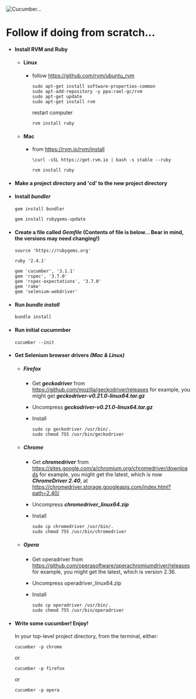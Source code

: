 ![Cucumber...](https://media.giphy.com/media/izmmV5H6RSSRO/giphy.gif)
<br/>
# Follow if doing from scratch...

- #### Install RVM and Ruby
    - #### Linux
        - follow https://github.com/rvm/ubuntu_rvm
            ```
            sudo apt-get install software-properties-common
            sudo apt-add-repository -y ppa:rael-gc/rvm
            sudo apt-get update
            sudo apt-get install rvm
            ```
            restart computer
            ```
            rvm install ruby
            ```
    - #### Mac
        - from https://rvm.io/rvm/install
            ```
            \curl -sSL https://get.rvm.io | bash -s stable --ruby
            ```
            ```
            rvm install ruby
            ```
- #### Make a project directory and 'cd' to the new project directory

- #### Install *bundler*
    ```
    gem install bundler
    
    gem install rubygems-update
    ```

- #### Create a file called *Gemfile* (Contents of file is below... Bear in mind, the versions may need changing!)
    ```
    source 'https://rubygems.org'
    
    ruby '2.4.1'
    
    gem 'cucumber', '3.1.1'
    gem 'rspec', '3.7.0'
    gem 'rspec-expectations', '3.7.0'
    gem 'rake'
    gem 'selenium-webdriver'
    ```
    
- #### Run *bundle install*
    ```
    bundle install
    ```

- #### Run initial cucummber
    ```
    cucumber --init
    ```

- #### Get Selenium browser drivers *(Mac & Linux)*
    - ##### Firefox
        - Get ***geckodriver*** from https://github.com/mozilla/geckodriver/releases
  for example, you might get ***geckodriver-v0.21.0-linux64.tar.gz***

        - Uncompress ***geckodriver-v0.21.0-linux64.tar.gz***
        
        - Install
            ```
            sudo cp geckodriver /usr/bin/.
            sudo chmod 755 /usr/bin/geckodriver
            ```

    - ##### Chrome
        - Get ***chromedriver*** from https://sites.google.com/a/chromium.org/chromedriver/downloads
  for example, you might get the latest, which is now ***ChromeDriver 2.40***, at
  https://chromedriver.storage.googleapis.com/index.html?path=2.40/

        - Uncompress ***chromedriver_linux64.zip***
        
        - Install
            ```
            sudo cp chromedriver /usr/bin/.
            sudo chmod 755 /usr/bin/chromedriver
            ```
    - ##### Opera
        - Get operadriver from https://github.com/operasoftware/operachromiumdriver/releases
  for example, you might get the latest, which is version 2.36.

        - Uncompress operadriver_linux64.zip
        
        - Install
            ```
            sudo cp operadriver /usr/bin/.
            sudo chmod 755 /usr/bin/operadriver
           ```

- #### Write some cucumber! Enjoy!
    In your top-level project directory, from the terminal, either:
    ```
    cucumber -p chrome
    ```
    or
    ```
    cucumber -p firefox
     ```
    or
    ```
    cucumber -p opera
    ```

